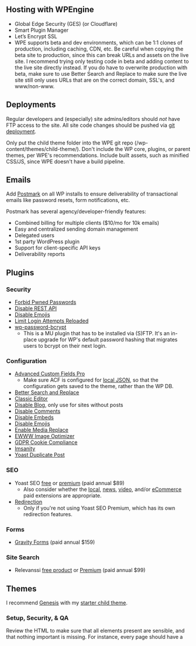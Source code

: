 ## Hosting with WPEngine
- Global Edge Security (GES) (or Cloudflare)
- Smart Plugin Manager
- Let’s Encrypt SSL
- WPE supports beta and dev environments, which can be 1:1 clones of production, including caching, CDN, etc. Be careful when copying the beta site to production, since this can break URLs and assets on the live site. I recommend trying only testing code in beta and adding content to the live site directly instead. If you do have to overwrite production with beta, make sure to use Better Search and Replace to make sure the live site still only uses URLs that are on the correct domain, SSL's, and www/non-www.

## Deployments

Regular developers and (especially) site admins/editors should *not* have FTP access to the site. All site code changes should be pushed via [git deployment](https://wpengine.com/support/git/).

Only put the child theme folder into the WPE git repo (/wp-content/themes/child-theme/). Don't include the WP core, plugins, or parent themes, per WPE's recommendations. Include built assets, such as minified CSS/JS, since WPE doesn't have a build pipeline.

## Emails

Add [Postmark](https://postmarkapp.com/) on all WP installs to ensure deliverability of transactional emails like password resets, form notifications, etc.

Postmark has several agency/developer-friendly features:

- Combined billing for multiple clients ($10/mo for 10k emails)
- Easy and centralized sending domain management
- Delegated users
- 1st party WordPress plugin
- Support for client-specific API keys
- Deliverability reports

## Plugins

### Security
-	[Forbid Pwned Passwords](https://wordpress.org/plugins/forbid-pwned-passwords/)
-	[Disable REST API](https://wordpress.org/plugins/disable-json-api/)
-	[Disable Emojis](https://wordpress.org/plugins/disable-emojis/)
-	[Limit Login Attempts Reloaded](https://wordpress.org/plugins/limit-login-attempts-reloaded/)
-	[wp-password-bcrypt](https://github.com/roots/wp-password-bcrypt)
	-	This is a MU plugin that has to be installed via (S)FTP. It's an in-place upgrade for WP's default password hashing that migrates users to bcrypt on their next login.

### Configuration
- [Advanced Custom Fields Pro](https://www.advancedcustomfields.com/pro/)
	- Make sure ACF is configured for [local JSON](https://www.advancedcustomfields.com/resources/local-json/), so that the configuration gets saved to the theme, rather than the WP DB.
- [Better Search and Replace](https://wordpress.org/plugins/better-search-replace/)
- [Classic Editor](https://wordpress.org/plugins/classic-editor/)
- [Disable Blog](https://wordpress.org/plugins/disable-blog/), only use for sites without posts
- [Disable Comments](https://wordpress.org/plugins/disable-comments/)
- [Disable Embeds](https://wordpress.org/plugins/disable-embeds/)
- [Disable Emojis](https://wordpress.org/plugins/disable-emojis/)
- [Enable Media Replace](https://wordpress.org/plugins/enable-media-replace/)
- [EWWW Image Optimizer](https://wordpress.org/plugins/ewww-image-optimizer/)
- [GDPR Cookie Compliance](https://wordpress.org/plugins/gdpr-cookie-compliance/)
-	[Imsanity](https://wordpress.org/plugins/imsanity/)
-	[Yoast Duplicate Post](https://wordpress.org/plugins/duplicate-post/)

### SEO
- Yoast SEO [free](https://wordpress.org/plugins/wordpress-seo/) or [premium](https://yoast.com/wordpress/plugins/seo/) (paid annual $89)
    - Also consider whether the [local](https://yoast.com/wordpress/plugins/local-seo/), [news](https://yoast.com/wordpress/plugins/news-seo/), [video](https://yoast.com/wordpress/plugins/video-seo/), and/or [eCommerce](https://yoast.com/wordpress/plugins/yoast-woocommerce-seo/) paid extensions are appropriate.
-	[Redirection](https://wordpress.org/plugins/redirection/)
	-	Only if you're not using Yoast SEO Premium, which has its own redirection features.

### Forms
- [Gravity Forms](https://www.gravityforms.com/) (paid annual $159)

### Site Search
-	Relevanssi [free product](https://wordpress.org/plugins/relevanssi/) or [Premium](https://www.relevanssi.com/buy-premium/) (paid annual $99)

## Themes

I recommend [Genesis](https://www.studiopress.com/themes/genesis/) with my [starter child theme](https://github.com/cdukes/bones-for-genesis-2-0).

### Setup, Security, & QA

Review the HTML <head> to make sure that all elements present are sensible, and that nothing important is missing. For instance, every page should have a <title> and meta description, but the RSS feed can be left out if the site won't be publishing regular articles.

Add the [Strict-Transport-Security](https://developer.mozilla.org/en-US/docs/Web/HTTP/Headers/Strict-Transport-Security) header whenever possible: `Strict-Transport-Security: max-age=31536000; includeSubDomains; preload`. **Before using this, make sure that all URLs on the domain and subdomains are using SSL. Once HSTS is active, the entire domain will irreversibly refuse to load non-SSL content.**

Use resource hints to preconnect/preload domains/assets that the page will need, such as 3rd party JS.

Include SVG and PNG favicons. I recommend an SVG and PNGs at 192px and 180px square. [SVGs should support dark mode](https://stackoverflow.com/a/67190894).

### Templates

Store page template code in an /includes file, not in the page_templates/ folder.

Create a blog category for the main blog URL, instead of a page template. This will make styling archives easier and more consistent.

Make sure that category, tag, date, and author archives, as well as search results, are either styled or disabled.

### CSS

Use SASS (SCSS syntax).

Attempt to limit color palette and margin variations by using variables.

Use CSS grid and flexbox liberally, since they're fully supported in all modern browsers. Avoid using floats for layout.

Avoid using display: none for content that should be visible to screen readers.

Avoid transitions/animations on attributes other than opacity and transform when possible. 

Consolidate CSS into one stylesheet for global styles (layout, typography, header/footer, etc) and separate stylesheets for each page template (home, about, contact, etc).

### JS

Manage JS using webpack. Use dynamic imports for large dependencies. 

Don't use jQuery. Be mindful of excessive dependencies for user-facing JS.

Load JS in the footer, with defer and/or async attributes when possible.

Review the JS files being loaded on the frontend and dequeue any that aren't needed. The WP core, parent themes, and plugins all tend load JS that can be removed.

## Images & Icons

Save icons in the theme files as SVGs. For sites with a small number of icons on the page, include them inline. For sites with hundreds of icons shown at once, use a sprite. 

Make sure that SVGs don't have image data encoded in them. Most SVG icons are smaller than 2kb.

Optimize all image assets saved to the theme before committing the files, using a tool like [ImageOptim](https://imageoptim.com/). Images don't need to be optimized as part of the build process, since this is one-time operation.

### Fonts

Serve fonts from the WP/CDN server whenever possible, instead of using a 3rd party CDN like Adobe or Typography.com. Serving 1st party fonts reduces DNS lookup time and lets the theme fine-tune the font loading process by, for example:

- Loading the font at the top of <head>
- Adding font preload hints
- Managing font variations

[google-webfonts-helper](https://google-webfonts-helper.herokuapp.com/fonts) is a useful app for extracting the core font files from Google Fonts. .woff and .woff2 formats are sufficient for all browsers in 2021.

An ideal font stack is `'system-ui', -apple-system, BlinkMacSystemFont, 'Segoe UI', Helvetica, Arial, sans-serif`, which tells the browser to use the most modern sans serif font available in each OS. This will look good and perform excellently on all systems, but of course, may not be doable design-wise.

## Live Site Improvement Recommendations

For a project that's already live, implementing all of the above best practices may not be feasible. Here's a list of "low hanging fruit" recommended improvements, in order of importance:

- Migrate the site to WPEngine and put it behind GES or Cloudflare
- Make sure the site is fully SSL'd
- Isolate the site's custom code files into a theme, create a repo for it, and move to git deployment
- Add Postmark for email fulfillment
- Install these plugins, which are all low-configuration and shouldn't interfere with existing functionality:
	- Forbid Pwned Passwords
	- Disable REST API
	- Disable Emojis
	- Limit Login Attempts Reloaded
	- wp-password-bcrypt
	- Disable Comments
	- Disable Embeds
	- Disable Emojis
	- Imsanity
